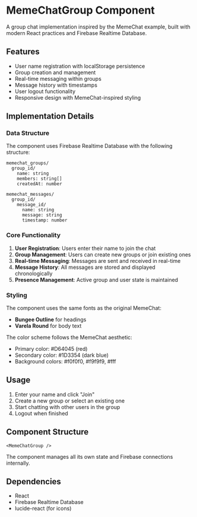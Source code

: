 # MemeChatGroup Component

A group chat implementation inspired by the MemeChat example, built with modern React practices and Firebase Realtime Database.

## Features

- User name registration with localStorage persistence
- Group creation and management
- Real-time messaging within groups
- Message history with timestamps
- User logout functionality
- Responsive design with MemeChat-inspired styling

## Implementation Details

### Data Structure

The component uses Firebase Realtime Database with the following structure:

```
memechat_groups/
  group_id/
    name: string
    members: string[]
    createdAt: number

memechat_messages/
  group_id/
    message_id/
      name: string
      message: string
      timestamp: number
```

### Core Functionality

1. **User Registration**: Users enter their name to join the chat
2. **Group Management**: Users can create new groups or join existing ones
3. **Real-time Messaging**: Messages are sent and received in real-time
4. **Message History**: All messages are stored and displayed chronologically
5. **Presence Management**: Active group and user state is maintained

### Styling

The component uses the same fonts as the original MemeChat:
- **Bungee Outline** for headings
- **Varela Round** for body text

The color scheme follows the MemeChat aesthetic:
- Primary color: #D64045 (red)
- Secondary color: #1D3354 (dark blue)
- Background colors: #f0f0f0, #f9f9f9, #fff

## Usage

1. Enter your name and click "Join"
2. Create a new group or select an existing one
3. Start chatting with other users in the group
4. Logout when finished

## Component Structure

```tsx
<MemeChatGroup />
```

The component manages all its own state and Firebase connections internally.

## Dependencies

- React
- Firebase Realtime Database
- lucide-react (for icons)